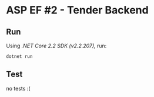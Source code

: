 # ASP EF #2 - Tender Backend

## Run

Using _.NET Core 2.2 SDK (v2.2.207),_ run:

```
dotnet run
```

## Test

no tests :(

<!--
```
dotnet test
```
-->
